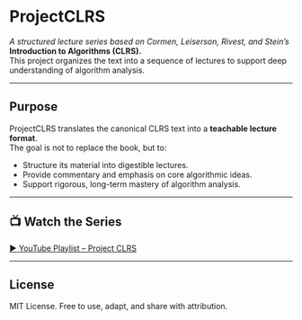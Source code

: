 # ProjectCLRS  

*A structured lecture series based on Cormen, Leiserson, Rivest, and Stein’s* **Introduction to Algorithms (CLRS).**  
This project organizes the text into a sequence of lectures to support deep understanding of algorithm analysis.  

---

## Purpose  

ProjectCLRS translates the canonical CLRS text into a **teachable lecture format**.  
The goal is not to replace the book, but to:  
- Structure its material into digestible lectures.  
- Provide commentary and emphasis on core algorithmic ideas.  
- Support rigorous, long-term mastery of algorithm analysis.  

---

## 📺 Watch the Series

[▶️ YouTube Playlist – Project CLRS](https://www.youtube.com/playlist?list=PL0KmvrFqDNuvm-JNNkd6OLspi7gnn-rZt)
  
---

## License  

MIT License. Free to use, adapt, and share with attribution.  
